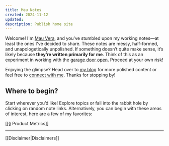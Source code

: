 ```yaml
---
title: Mau Notes
created: 2024-11-12
updated: 
description: Publish home site
---
```



Welcome! I'm [Mau Vera](https://mauvera.me), and you've stumbled upon my working notes—at least the ones I've decided to share. These notes are messy, half-formed, and unapologetically unpolished. If something doesn’t quite make sense, it’s likely because **they’re written primarily for me**. Think of this as an experiment in working with the [garage door open](https://austinkleon.com/2022/12/10/working-with-the-garage-door-open/). Proceed at your own risk!

Enjoying the glimpse? Head over to [my blog](https://www.cafecuriosity.com) for more polished content or feel free to [connect with me](https://mauvera.me). Thanks for stopping by!

## Where to begin?

Start wherever you’d like! Explore topics or fall into the rabbit hole by clicking on random note links. Alternatively, you can begin with these areas of interest, here are a few of my favorites:

[[§ Product Metrics]]


---

[[Disclaimer|Disclaimers]]